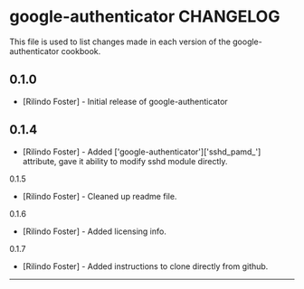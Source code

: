 google-authenticator CHANGELOG
==============================

This file is used to list changes made in each version of the google-authenticator cookbook.

0.1.0
-----
- [Rilindo Foster] - Initial release of google-authenticator

0.1.4
-----
- [Rilindo Foster] - Added ['google-authenticator']['sshd_pamd_'] attribute, gave it ability to modify sshd module directly. 

0.1.5

- [Rilindo Foster] - Cleaned up readme file.

0.1.6

- [Rilindo Foster] - Added licensing info.

0.1.7

- [Rilindo Foster] - Added instructions to clone directly from github.

- - -
